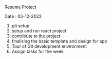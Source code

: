 Resume Project



Date : 03-12-2022
1. git setup
2. setup and run react project
3. contribute to the project
4. finalising the basic template and design for app
5. Tour of Git development environment
6. Assign tasks for the week
